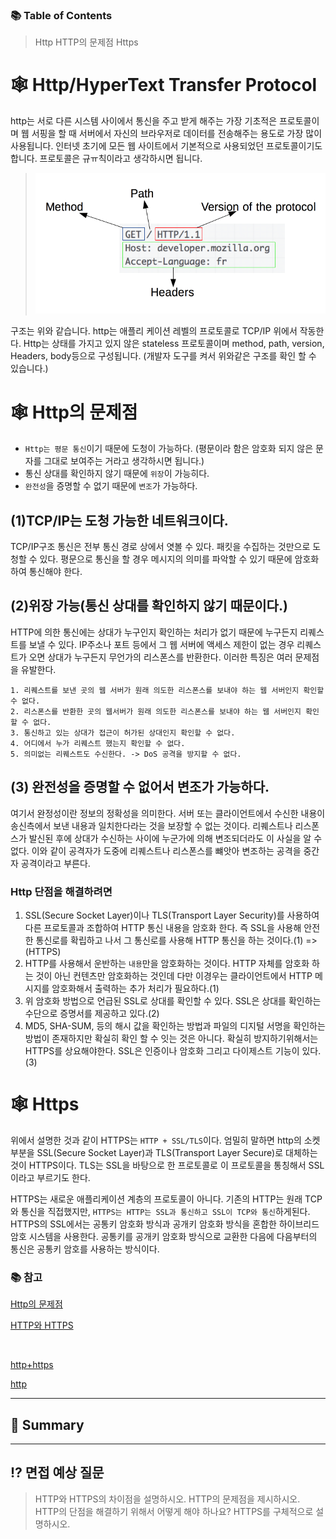 ### 📚 Table of Contents
> Http
> HTTP의 문제점
> Https


# 🕸 Http/HyperText Transfer Protocol
http는 서로 다른 시스템 사이에서 통신을 주고 받게 해주는 가장 기초적은 프로토콜이며 웹 서핑을 할 때 서버에서 자신의 브라우저로 데이터를 전송해주는 용도로 가장 많이 사용됩니다. 인터넷 초기에 모든 웹 사이트에서 기본적으로 사용되었던 프로토콜이기도 합니다. 프로토콜은 규ㅠ칙이라고 생각하시면 됩니다. 

> ![httpstructure](img/Http_https/httpStruct.png)

구조는 위와 같습니다. http는 애플리 케이션 레벨의 프로토콜로 TCP/IP 위에서 작동한다. Http는 상태를 가지고 있지 않은 stateless 프로토콜이며 method, path, version, Headers, body등으로 구성됩니다. (개발자 도구를 켜서 위와같은 구조를 확인 할 수 있습니다.)

# 🕸 Http의 문제점
- `Http는 평문 통신`이기 때문에 도청이 가능하다. (평문이라 함은 암호화 되지 않은 문자를 그대로 보여주는 거라고 생각하시면 됩니다.) 
- 통신 상대를 확인하지 않기 때문에 `위장`이 가능히다.
- `완전성`을 증명할 수 없기 때문에 `변조`가 가능하다.

## (1)TCP/IP는 도청 가능한 네트워크이다.

TCP/IP구조 통신은 전부 통신 경로 상에서 엿볼 수 있다. 패킷을 수집하는 것만으로 도청할 수 있다. 평문으로 통신을 할 경우 메시지의 의미를 파악할 수 있기 때문에 암호화하여 통신해야 한다.

## (2)위장 가능(통신 상대를 확인하지 않기 때문이다.)
HTTP에 의한 통신에는 상대가 누구인지 확인하는 처리가 없기 때문에 누구든지 리퀘스트를 보낼 수 있다. IP주소나 포트 등에서 그 웹 서버에 액세스 제한이 없는 경우 리퀘스트가 오면 상대가 누구든지 무언가의 리스폰스를 반환한다. 이러한 특징은 여러 문제점을 유발한다.
```
1. 리퀘스트를 보낸 곳의 웹 서버가 원래 의도한 리스폰스를 보내야 하는 웹 서버인지 확인할 수 없다.
2. 리스폰스를 반환한 곳의 웹서버가 원래 의도한 리스폰스를 보내야 하는 웹 서버인지 확인할 수 없다.
3. 통신하고 있는 상대가 접근이 허가된 상대인지 확인할 수 없다.
4. 어디에서 누가 리퀘스트 했는지 확인할 수 없다.
5. 의미없는 리퀘스트도 수신한다. -> DoS 공격을 방지할 수 없다.
```
## (3) 완전성을 증명할 수 없어서 변조가 가능하다.

여기서 완정성이란 정보의 정확성을 의미한다. 서버 또는 클라이언트에서 수신한 내용이 송신측에서 보낸 내용과 일치한다라는 것을 보장할 수 없는 것이다. 리퀘스트나 리스폰스가 발신된 후에 상대가 수신하는 사이에 누군가에 의해 변조되더라도 이 사실을 알 수 없다. 이와 같이 공격자가 도중에 리퀘스트나 리스폰스를 뺴앗아 변조하는 공격을 중간자 공격이라고 부른다.

### Http 단점을 해결하려면
1. SSL(Secure Socket Layer)이나 TLS(Transport Layer Security)를 사용하여 다른 프로토콜과 조합하여 HTTP 통신 내용을 암호화 한다. 즉 SSL을 사용해 안전한 통신로를 확립하고 나서 그 통신로를 사용해 HTTP 통신을 하는 것이다.(1) => (HTTPS)
2. HTTP를 사용해서 운반하는 `내용`만을 암호화하는 것이다. HTTP 자체를 암호화 하는 것이 아닌 컨텐츠만 암호화하는 것인데 다만 이경우는 클라이언트에서 HTTP 메시지를 암호화해서 출력하는 추가 처리가 필요하다.(1)
3. 위 암호화 방법으로 언급된 SSL로 상대를 확인할 수 있다. SSL은 상대를 확인하는 수단으로 증명서를 제공하고 있다.(2)
4. MD5, SHA-SUM, 등의 해시 값을 확인하는 방법과 파일의 디지털 서명을 확인하는 방법이 존재하지만 확실히 확인 할 수 잇는 것은 아니다. 확실히 방지하기위해서는 HTTPS를 상요해야한다. SSL은 인증이나 암호화 그리고 다이제스트 기능이 있다.(3)

# 🕸 Https
위에서 설명한 것과 같이 HTTPS는 `HTTP + SSL/TLS`이다. 엄밀히 말하면 http의 소켓 부분을 SSL(Secure Socket Layer)과 TLS(Transport Layer Secure)로 대체하는 것이 HTTPS이다. TLS는 SSL을 바탕으로 한 프로토콜로 이 프로토콜을 통칭해서 SSL이라고 부르기도 한다.

HTTPS는 새로운 애플리케이션 계층의 프로토콜이 아니다. 기존의 HTTP는 원래 TCP와 통신을 직접했지만, `HTTPS는 HTTP는 SSL과 통신하고 SSL이 TCP와 통신`하게된다. HTTPS의 SSL에서는 공통키 암호화 방식과 공개키 암호화 방식을 혼합한 하이브리드 암호 시스템을 사용한다. 공통키를 공개키 암호화 방식으로 교환한 다음에 다음부터의 통신은 공통키 암호를 사용하는 방식이다.



### 📚 참고 
[Http의 문제점](https://github.com/JaeYeopHan/Interview_Question_for_Beginner/tree/master/Network#http%EC%99%80-https)
<br>

[HTTP와 HTTPS](https://github.com/JaeYeopHan/Interview_Question_for_Beginner/tree/master/Network#http%EC%99%80-https)

<br>

[http+https](https://ko.wikipedia.org/wiki/HTTP)
<br>

[http](https://www.zerocho.com/category/HTTP/post/5b344f3af94472001b17f2da)

***

## 🍉 Summary

*** 

## ⁉️ 면접 예상 질문
> HTTP와 HTTPS의 차이점을 설명하시오.
> HTTP의 문제점을 제시하시오.
> HTTP의 단점을 해결하기 위해서 어떻게 해야 하나요?
> HTTPS를 구체적으로 설명하시오.